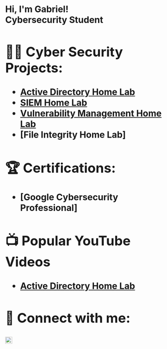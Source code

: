 <h1>Hi, I'm Gabriel! <br/><ahref="linkedin.com/in/gabriel-macias-238081232">Cybersecurity Student</a> 

<h2>👨‍💻 Cyber Security Projects:</h2>

  - [Active Directory Home Lab](https://github.com/GMacias0307/ActiveDirectoryLab)
  - [SIEM Home Lab](https://github.com/GMacias0307/SIEMHomeLab/tree/main)
  - [Vulnerability Management Home Lab](https://github.com/GMacias0307/VulnerabilityManagementHomeLab)
  - [File Integrity Home Lab]
<h2>🏆 Certifications:</h2>

- [Google Cybersecurity Professional]

<h2>📺 Popular YouTube Videos</h2>

- [Active Directory Home Lab](https://www.youtube.com/watch?v=a83ASGn_V_s)
  
<h2> 🤳 Connect with me:</h2>

[<img align="left" alt="JoshMadakor | LinkedIn" width="22px" src="https://cdn.jsdelivr.net/npm/simple-icons@v3/icons/linkedin.svg" />][linkedin]


[linkedin]: linkedin.com/in/gabriel-macias-238081232

<!--
**joshmadakor1/joshmadakor1** is a ✨ _special_ ✨ repository because its `README.md` (this file) appears on your GitHub profile.

Here are some ideas to get you started:

- 🔭 I’m currently working on ...
- 🌱 I’m currently learning ...
- 👯 I’m looking to collaborate on ...
- 🤔 I’m looking for help with ...
- 💬 Ask me about ...
- 📫 How to reach me: ...
- 😄 Pronouns: ...
- ⚡ Fun fact: ...
-->

